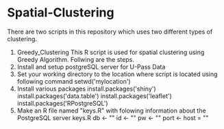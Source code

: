 # Spatial-Clustering
There are two scripts in this repository which uses two different types of clustering.
1. Greedy_Clustering 
This R script is used for spatial clustering using Greedy Algorithm. Follwing are the steps.
1. Install and setup postgreSQL server for U-Pass Data
2. Set your working directory to the location where script is located using following command 
setwd('mylocation')
3. Install various packages
install.packages('shiny')
install.packages('data.table')
install.packages('leaflet')
install.packages('RPostgreSQL')
4. Make an R file named "keys.R" with folowing information about the PostgreSQL server
keys.R
db <- ""
id <- ""
pw <- ""
port <- 
host = ""
